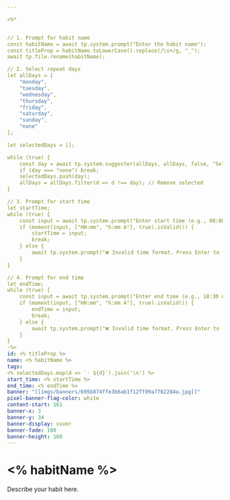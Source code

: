 ```yaml
---

<%*


// 1. Prompt for habit name
const habitName = await tp.system.prompt("Enter the habit name");
const titleProp = habitName.toLowerCase().replace(/\s+/g, "_");
await tp.file.rename(habitName);

// 2. Select repeat days
let allDays = [
	"monday", 
	"tuesday", 
	"wednesday", 
	"thursday", 
	"friday", 
	"saturday", 
	"sunday", 
	"none"
];

let selectedDays = [];

while (true) {
    const day = await tp.system.suggester(allDays, allDays, false, "Select a day (or 'none' to finish)");
    if (day === "none") break;
    selectedDays.push(day);
    allDays = allDays.filter(d => d !== day); // Remove selected
}

// 3. Prompt for start time
let startTime;
while (true) {
    const input = await tp.system.prompt("Enter start time (e.g., 08:00 or 8:00 am)");
    if (moment(input, ["HH:mm", "h:mm A"], true).isValid()) {
        startTime = input;
        break;
    } else {
        await tp.system.prompt("❌ Invalid time format. Press Enter to retry.");
    }
}

// 4. Prompt for end time
let endTime;
while (true) {
    const input = await tp.system.prompt("Enter end time (e.g., 18:30 or 6:30 pm)");
    if (moment(input, ["HH:mm", "h:mm A"], true).isValid()) {
        endTime = input;
        break;
    } else {
        await tp.system.prompt("❌ Invalid time format. Press Enter to retry.");
    }
}
-%>
id: <% titleProp %>
name: <% habitName %>
tags:
<% selectedDays.map(d => `- ${d}`).join('\n') %>
start_time: <% startTime %>
end_time: <% endTime %>
banner: "[[imgs/banners/695b874ffe3b6ab1f12ff09a7762284a.jpg]]"
pixel-banner-flag-color: white
content-start: 161
banner-x: 3
banner-y: 34
banner-display: cover
banner-fade: 100
banner-height: 160
---
```

# <% habitName %>

Describe your habit here.
